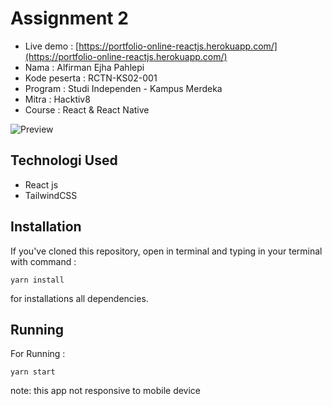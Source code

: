 # Assignment 2

- Live demo : [https://portfolio-online-reactjs.herokuapp.com/](https://portfolio-online-reactjs.herokuapp.com/)
- Nama : Alfirman Ejha Pahlepi
- Kode peserta : RCTN-KS02-001
- Program : Studi Independen - Kampus Merdeka
- Mitra : Hacktiv8
- Course : React & React Native

![Preview](https://firebasestorage.googleapis.com/v0/b/image-storage-aaa6b.appspot.com/o/portofolio-online.png?alt=media&token=6feacf78-30c4-432a-865d-5f8a07ef7675)

## Technologi Used
- React js
- TailwindCSS

## Installation
If you've cloned this repository, open in terminal and typing in your terminal with command :
```
yarn install
```
for installations all dependencies.

## Running
For Running :
```
yarn start
```

note: this app not responsive to mobile device
